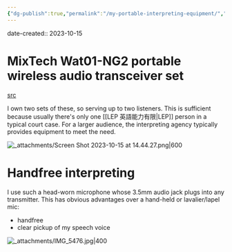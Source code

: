 ```yaml
---
{"dg-publish":true,"permalink":"/my-portable-interpreting-equipment/","noteIcon":"2","created":"","updated":""}
---
```


date-created:: 2023-10-15
# MixTech Wat01-NG2 portable wireless audio transceiver set
[src](http://www.audio-guide-system.com/product/xiang/id/15.html)

I own two sets of these, so serving up to two listeners. This is sufficient because usually there's only one [[LEP 英語能力有限\|LEP]] person in a typical court case. For a larger audience, the interpreting agency typically provides equipment to meet the need.

![_attachments/Screen Shot 2023-10-15 at 14.44.27.png|600](/img/user/_attachments/Screen%20Shot%202023-10-15%20at%2014.44.27.png)

# Handfree interpreting

I use such a head-worn microphone whose 3.5mm audio jack plugs into any transmitter. This has obvious advantages over a hand-held or lavalier/lapel mic:
- handfree
- clear pickup of my speech voice

![_attachments/IMG_5476.jpg|400](/img/user/_attachments/IMG_5476.jpg)